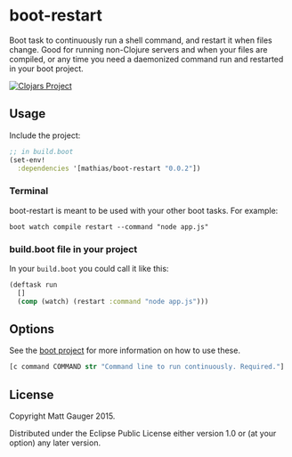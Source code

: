 # boot-restart

Boot task to continuously run a shell command, and restart it when files change. Good for running non-Clojure servers and when your files are compiled, or any time you need a daemonized command run and restarted in your boot project.

[![Clojars Project](http://clojars.org/mathias/boot-restart/latest-version.svg)](http://clojars.org/mathias/boot-restart)

## Usage

Include the project:

```clojure
;; in build.boot
(set-env!
  :dependencies '[mathias/boot-restart "0.0.2"])
```

### Terminal

boot-restart is meant to be used with your other boot tasks. For example:

```
boot watch compile restart --command "node app.js"
```

### build.boot file in your project

In your `build.boot` you could call it like this:

```clojure
(deftask run
  []
  (comp (watch) (restart :command "node app.js")))
```

## Options

See the [boot project](https://github.com/boot-clj/boot) for more information
on how to use these.

```clojure
[c command COMMAND str "Command line to run continuously. Required."]
```

## License

Copyright Matt Gauger 2015.

Distributed under the Eclipse Public License either version 1.0 or (at your option) any later version.
